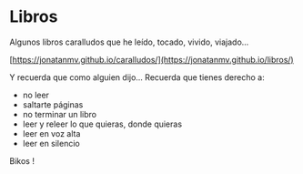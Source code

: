 # Libros
Algunos libros caralludos que he leído, tocado, vivido, viajado... 

[https://jonatanmv.github.io/caralludos/](https://jonatanmv.github.io/libros/)

Y recuerda que como alguien dijo... Recuerda que tienes derecho a:
- no leer
- saltarte páginas
- no terminar un libro
- leer y releer lo que quieras, donde quieras
- leer en voz alta
- leer en silencio

Bikos !
